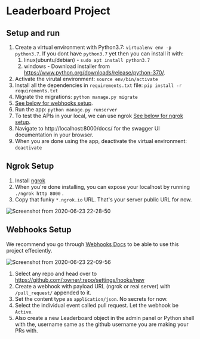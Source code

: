 # Leaderboard Project


## Setup and run

1. Create a virtual environment with Python3.7: `virtualenv env -p python3.7`. If you dont have `python3.7` yet then you can install it with:
    1. linux(ubuntu/debian) - `sudo apt install python3.7`
    1. windows - Download installer from https://www.python.org/downloads/release/python-370/.
1. Activate the virutal environment: `source env/bin/activate`
1. Install all the dependencies in `requirements.txt` file: `pip install -r requirements.txt`
1. Migrate the migrations: `python manage.py migrate`
1. [See below for webhooks setup](#webhooks-setup).
1. Run the app: `python manage.py runserver`
1. To test the APIs in your local, we can use ngrok [See below for ngrok setup](#ngrok-setup).
1. Navigate to http://localhost:8000/docs/ for the swagger UI documentation in your browser.
1. When you are done using the app, deactivate the virtual environment: `deactivate`


## Ngrok Setup

1. Install [ngrok](https://ngrok.com/download) 
1. When you're done installing, you can expose your localhost by running `./ngrok http 8000` .
1. Copy that funky `*.ngrok.io` URL. That's your server public URL for now.

![Screenshot from 2020-06-23 22-28-50](https://user-images.githubusercontent.com/49693160/85433398-04517c80-b5a2-11ea-81ae-a7db3cef22e7.png)


## Webhooks Setup

We recommend you go through [Webhooks Docs](https://developer.github.com/webhooks/) to be able to use this project effeciently.

![Screenshot from 2020-06-23 22-09-56](https://user-images.githubusercontent.com/49693160/85433388-0287b900-b5a2-11ea-86f3-04d92b8c4d20.png)


1. Select any repo and head over to https://github.com/:owner/:repo/settings/hooks/new
1. Create a webhook with payload URL (ngrok or real server) with `/pull_request/` appended to it.
1. Set the content type as `application/json`. No secrets for now.
1. Select the individual event called pull request. Let the webhook be `Active`.
1. Also create a new Leaderboard object in the admin panel or Python shell with the, username same as the github username you are making your PRs with. 
